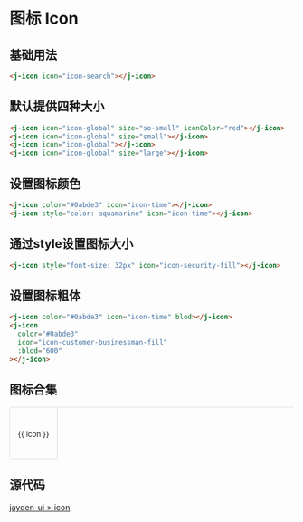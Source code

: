# 图标 Icon

## 基础用法

<j-icon icon="icon-search"></j-icon>

```html
<j-icon icon="icon-search"></j-icon>
```

## 默认提供四种大小

<j-icon icon="icon-global" size="so-small" iconColor="red"></j-icon>
<j-icon icon="icon-global" size="small"></j-icon>
<j-icon icon="icon-global"></j-icon>
<j-icon icon="icon-global" size="large"></j-icon>

```html
<j-icon icon="icon-global" size="so-small" iconColor="red"></j-icon>
<j-icon icon="icon-global" size="small"></j-icon>
<j-icon icon="icon-global"></j-icon>
<j-icon icon="icon-global" size="large"></j-icon>
```

## 设置图标颜色

<j-icon color="#0abde3" icon="icon-time"></j-icon>
<j-icon style="color: aquamarine" icon="icon-time"></j-icon>

```html
<j-icon color="#0abde3" icon="icon-time"></j-icon>
<j-icon style="color: aquamarine" icon="icon-time"></j-icon>
```

## 通过style设置图标大小

<j-icon style="font-size: 32px" icon="icon-security-fill"></j-icon>

```html
<j-icon style="font-size: 32px" icon="icon-security-fill"></j-icon>
```

## 设置图标粗体

<j-icon color="#0abde3" icon="icon-time" blod></j-icon>
<j-icon
      color="#0abde3"
      icon="icon-customer-businessman-fill"
      :blod="600"
    ></j-icon>

```html
<j-icon color="#0abde3" icon="icon-time" blod></j-icon>
<j-icon
  color="#0abde3"
  icon="icon-customer-businessman-fill"
  :blod="600"
></j-icon>
```

## 图标合集

<div class="icon-list">
      <div
        @click="handleClick(icon)"
        v-for="icon in Icons"
        :key="icon"
        class="icon-item"
      >
        <j-icon :hover="false" :icon="icon"></j-icon>
        <span>{{ icon }}</span>
      </div>
</div>

## 源代码

[jayden-ui > icon](https://github.com/SpinninJayWE/Jayden-UI/tree/master/packages/components/src/icon)

<script setup lang="ts">
import { ref } from 'vue';
import { IconName, JMessage } from '../../../../packages/jayden-ui';

const Icons = ref(Object.values(IconName));
function copyToClipboard(text: string) {
navigator.clipboard
.writeText(text)
.then(() => {
JMessage({
type: 'success',
showIcon: true,
message: `复制成功 ~ `
});
})
.catch((error) => {
JMessage({
type: 'error',
showIcon: true,
message: '复制到剪贴板失败！'
});
});
}

function handleClick(iconName: string) {
copyToClipboard(`   <j-icon  icon="${iconName}"></j-icon>
  `);
}
</script>

<style lang="scss" scoped>
.j-icon {
  margin-right: 8px;
}

.icon-list {
  overflow: hidden;
  list-style: none;
  padding: 0 !important;
  border-top: 1px solid #dcdfe6;
  border-left: 1px solid #dcdfe6;
  border-radius: 4px;
  display: grid;
  grid-template-columns: repeat(6, 1fr);
}

.icon-list .icon-item {
  padding: 0 6px;
  display: flex;
  flex-direction: column;
  justify-content: center;
  text-align: center;
  color: var(--el-text-color-regular);
  height: 90px;
  font-size: 13px;
  border-right: 1px solid #dcdfe6;
  border-bottom: 1px solid #dcdfe6;
  transition: background-color 0.25s ease;
  span {
    margin-top: 4px;
  }
}
.icon-list .icon-item:hover {
  cursor: pointer;
  background-color: #f6f7f8;
}
</style>
